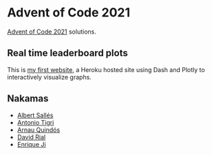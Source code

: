 # Advent of Code 2021

[Advent of Code 2021](https://adventofcode.com/2021) solutions.

## Real time leaderboard plots

This is [my first website](https://advent-of-code-leaderboard.herokuapp.com/), a Heroku hosted site using Dash and Plotly to interactively visualize graphs.

## Nakamas
- [Albert Sallés](https://github.com/albertsalles4/advent-of-code-2021)
- [Antonio Tigri](https://github.com/BlessedLongsword/Advent-of-Code-2021)
- [Arnau Quindós](https://github.com/nauQs/AoC21)
- [David Rial](https://github.com/DavidRialFigols/adventOfCode2021)
- [Enrique Ji](https://github.com/enriquejiwa/advent-of-code-2021)

<!--

## Static images from staticplots.ipynb

The static version of the plots, as GitHub doen't support interactive graphs.

![Alt text](leaderboard/static_plots/part1.png?raw=true)

![Alt text](leaderboard/static_plots/part2.png?raw=true)

![Alt text](leaderboard/static_plots/part2_total.png?raw=true) -->

